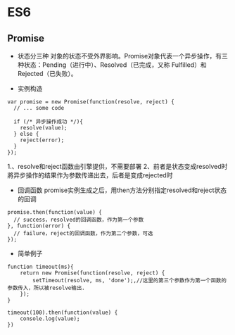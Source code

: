 # ES6
## Promise
* 状态分三种
对象的状态不受外界影响。Promise对象代表一个异步操作，有三种状态：Pending（进行中）、Resolved（已完成，又称 Fulfilled）和Rejected（已失败）。

* 实例构造
```
var promise = new Promise(function(resolve, reject) {
  // ... some code

  if (/* 异步操作成功 */){
    resolve(value);
  } else {
    reject(error);
  }
});
```

1.、resolve和reject函数由引擎提供，不需要部署
2、前者是状态变成resolved时將异步操作的结果作为参数传递出去，后者是变成rejected时

* 回调函数
promise实例生成之后，用then方法分别指定resolved和reject状态的回调
```
promise.then(function(value) {
  // success，resolved的回调函数，作为第一个参数
}, function(error) {
  // failure，reject的回调函数，作为第二个参数，可选
});
```

* 简单例子
```
function timeout(ms){
	return new Promise(function(resolve, reject) {
		setTimeout(resolve, ms, 'done');,//这里的第三个参数作为第一个函数的参数传入，所以被resolve输出.
	});
}

timeout(100).then(function(value) {
	console.log(value);
})
```